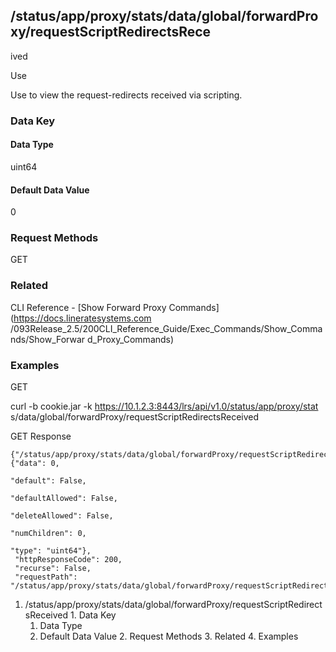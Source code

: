 ## /status/app/proxy/stats/data/global/forwardProxy/requestScriptRedirectsRece
ived

Use

Use to view the request-redirects received via scripting.

### Data Key

#### Data Type

uint64

#### Default Data Value

0

### Request Methods

GET

### Related

CLI Reference - [Show Forward Proxy Commands](https://docs.lineratesystems.com
/093Release_2.5/200CLI_Reference_Guide/Exec_Commands/Show_Commands/Show_Forwar
d_Proxy_Commands)

### Examples

GET

curl -b cookie.jar -k https://10.1.2.3:8443/lrs/api/v1.0/status/app/proxy/stat
s/data/global/forwardProxy/requestScriptRedirectsReceived

GET Response

    
    {"/status/app/proxy/stats/data/global/forwardProxy/requestScriptRedirectsReceived": {"data": 0,
                                                                                          "default": False,
                                                                                          "defaultAllowed": False,
                                                                                          "deleteAllowed": False,
                                                                                          "numChildren": 0,
                                                                                          "type": "uint64"},
     "httpResponseCode": 200,
     "recurse": False,
     "requestPath": "/status/app/proxy/stats/data/global/forwardProxy/requestScriptRedirectsReceived"}
    

  1. /status/app/proxy/stats/data/global/forwardProxy/requestScriptRedirectsReceived
    1. Data Key
      1. Data Type
      2. Default Data Value
    2. Request Methods
    3. Related
    4. Examples

